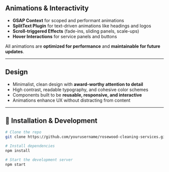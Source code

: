 ##  Animations & Interactivity

- **GSAP Context** for scoped and performant animations  
- **SplitText Plugin** for text-driven animations like headings and logos  
- **Scroll-triggered Effects** (fade-ins, sliding panels, scale-ups)  
- **Hover Interactions** for service panels and buttons  

All animations are **optimized for performance** and **maintainable for future updates**.

---

##  Design 

- Minimalist, clean design with **award-worthy attention to detail**  
- High contrast, readable typography, and cohesive color schemes  
- Components built to be **reusable, responsive, and interactive**  
- Animations enhance UX without distracting from content  

---


## 📌 Installation & Development

```bash
# Clone the repo
git clone https://github.com/yourusername/rosewood-cleaning-services.git

# Install dependencies
npm install

# Start the development server
npm start
